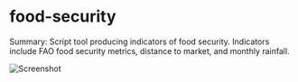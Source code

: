 # food-security

Summary: Script tool producing indicators of food security. Indicators include FAO food security metrics, distance to market, and monthly rainfall. 

![Screenshot](foodSecurity.PNG)

